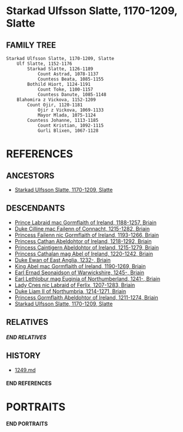 # Starkad Ulfsson Slatte, 1170-1209, Slatte

## FAMILY TREE 
```
Starkad Ulfsson Slatte, 1170-1209, Slatte
    Ulf Slatte, 1152-1176
        Starkad Slatte, 1126-1189
            Count Astrad, 1078-1137
            Countess Beata, 1085-1155
        Bothild Hiort, 1124-1191
            Count Toke, 1100-1157
            Countess Danute, 1085-1148
    Blahomira z Vickova, 1152-1209
        Count Ojir, 1120-1181
            Ojir z Vickova, 1069-1133
            Mayor Mlada, 1075-1124
        Countess Johanne, 1113-1185
            Count Kristian, 1092-1115
            Gurli Blixen, 1067-1128
```

# REFERENCES

## ANCESTORS
* [Starkad Ulfsson Slatte, 1170-1209, Slatte](starkad_ulfsson_1170.md)

## DESCENDANTS
* [Prince Labraid mac Gormflaith of Ireland, 1188-1257, Briain](labraid_mac_gormflaith_1188.md)
* [Duke Cilline mac Failenn of Connacht, 1215-1282, Briain](cilline_mac_failenn_1215.md)
* [Princess Failenn nic Gormflaith of Ireland, 1193-1266, Briain](failenn_nic_gormflaith_1193.md)
* [Princess Cathan Abeldohtor of Ireland, 1218-1292, Briain](cathan_abeldohtor_1218.md)
* [Princess Caintigern Abeldohtor of Ireland, 1215-1279, Briain](caintigern_abeldohtor_1215.md)
* [Princess Cathalan mag Abel of Ireland, 1220-1242, Briain](cathalan_mag_abel_1220.md)
* [Duke Ewan of East Anglia, 1232-, Briain](ewan_1232.md)
* [King Abel mac Gormflaith of Ireland, 1190-1269, Briain](abel_mac_gormflaith_1190.md)
* [Earl Ernad Seonaidson of Warwickshire, 1245-, Briain](ernad_seonaidson_1245.md)
* [Earl Lethlobur mag Euginia of Northumberland, 1241-, Briain](lethlobur_mag_euginia_1241.md)
* [Lady Cnes nic Labraid of Ferlix, 1207-1283, Briain](cnes_nic_labraid_1207.md)
* [Duke Liam II of Northumbria, 1214-1271, Briain](liam_ii_1214.md)
* [Princess Gormflaith Abeldohtor of Ireland, 1211-1274, Briain](gormflaith_abeldohtor_1211.md)
* [Starkad Ulfsson Slatte, 1170-1209, Slatte](starkad_ulfsson_1170.md)

## RELATIVES

##### END RELATIVES 
## HISTORY
* [1249.md](../h/1249.md)

#### END REFERENCES

# PORTRAITS

#### END PORTRAITS

